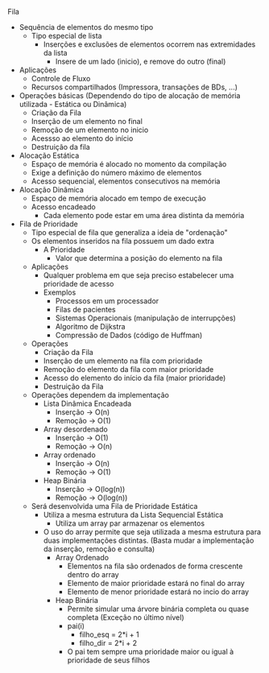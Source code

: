 Fila
 - Sequência de elementos do mesmo tipo
     - Tipo especial de lista
         - Inserções e exclusões de elementos ocorrem nas extremidades da lista
             - Insere de um lado (inicio), e remove do outro (final)
 - Aplicações
     - Controle de Fluxo
     - Recursos compartilhados (Impressora, transações de BDs, ...)
 - Operações básicas (Dependendo do tipo de alocação de memória utilizada - Estática ou Dinâmica)
     - Criação da Fila
     - Inserção de um elemento no final
     - Remoção de um elemento no inicio
     - Acessso ao elemento do início
     - Destruição da fila
 - Alocação Estática
     - Espaço de memória é alocado no momento da compilação
     - Exige a definição do número máximo de elementos
     - Acesso sequencial, elementos consecutivos na memória
 - Alocação Dinâmica
     - Espaço de memória alocado em tempo de execução
     - Acesso encadeado
         - Cada elemento pode estar em uma área distinta da memória
 - Fila de Prioridade
     - Tipo especial de fila que generaliza a ideia de "ordenação"
     - Os elementos inseridos na fila possuem um dado extra
         - A Prioridade
             - Valor que determina a posição do elemento na fila
     - Aplicações
         - Qualquer problema em que seja preciso estabelecer uma 
             prioridade de acesso
         - Exemplos
             - Processos em um processador
             - Filas de pacientes
             - Sistemas Operacionais (manipulação de interrupções)
             - Algoritmo de Dijkstra
             - Compressão de Dados (código de Huffman)
     - Operações
         - Criação da Fila
         - Inserção de um elemento na fila com prioridade
         - Remoção do elemento da fila com maior prioridade
         - Acesso do elemento do início da fila (maior prioridade)
         - Destruição da Fila
     - Operações dependem da implementação
         - Lista Dinâmica Encadeada
             - Inserção -> O(n)
             - Remoção -> O(1)
         - Array desordenado
             - Inserção -> O(1)
             - Remoção -> O(n)
         - Array ordenado
             - Inserção -> O(n)
             - Remoção -> O(1)
         - Heap Binária
             - Inserção -> O(log(n))
             - Remoção -> O(log(n))
     - Será desenvolvida uma Fila de Prioridade Estática
         - Utiliza a mesma estrutura da Lista Sequencial Estática
             - Utiliza um array par armazenar os elementos
         - O uso do array permite que seja utilizada a mesma estrutura
             para duas implementações distintas. (Basta mudar a implementação
             da inserção, remoção e consulta)
             - Array Ordenado
                 - Elementos na fila são ordenados de forma crescente dentro
                 do array
                 - Elemento de maior prioridade estará no final do array
                 - Elemento de menor prioridade estará no incio do array
             - Heap Binária
                 - Permite simular uma árvore binária completa ou quase completa
                     (Exceção no último nível)
                 - pai(i)
                     - filho_esq = 2*i + 1
                     - filho_dir = 2*i + 2
                 - O pai tem sempre uma prioridade maior ou igual à prioridade
                     de seus filhos
